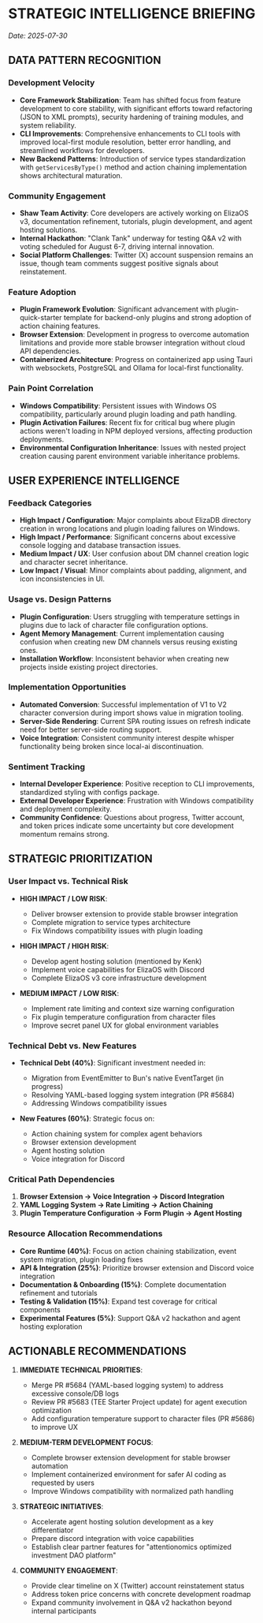 # STRATEGIC INTELLIGENCE BRIEFING
*Date: 2025-07-30*

## DATA PATTERN RECOGNITION

### Development Velocity 
- **Core Framework Stabilization**: Team has shifted focus from feature development to core stability, with significant efforts toward refactoring (JSON to XML prompts), security hardening of training modules, and system reliability.
- **CLI Improvements**: Comprehensive enhancements to CLI tools with improved local-first module resolution, better error handling, and streamlined workflows for developers.
- **New Backend Patterns**: Introduction of service types standardization with `getServicesByType()` method and action chaining implementation shows architectural maturation.

### Community Engagement
- **Shaw Team Activity**: Core developers are actively working on ElizaOS v3, documentation refinement, tutorials, plugin development, and agent hosting solutions.
- **Internal Hackathon**: "Clank Tank" underway for testing Q&A v2 with voting scheduled for August 6-7, driving internal innovation.
- **Social Platform Challenges**: Twitter (X) account suspension remains an issue, though team comments suggest positive signals about reinstatement.

### Feature Adoption
- **Plugin Framework Evolution**: Significant advancement with plugin-quick-starter template for backend-only plugins and strong adoption of action chaining features.
- **Browser Extension**: Development in progress to overcome automation limitations and provide more stable browser integration without cloud API dependencies.
- **Containerized Architecture**: Progress on containerized app using Tauri with websockets, PostgreSQL and Ollama for local-first functionality.

### Pain Point Correlation
- **Windows Compatibility**: Persistent issues with Windows OS compatibility, particularly around plugin loading and path handling.
- **Plugin Activation Failures**: Recent fix for critical bug where plugin actions weren't loading in NPM deployed versions, affecting production deployments.
- **Environmental Configuration Inheritance**: Issues with nested project creation causing parent environment variable inheritance problems.

## USER EXPERIENCE INTELLIGENCE

### Feedback Categories
- **High Impact / Configuration**: Major complaints about ElizaDB directory creation in wrong locations and plugin loading failures on Windows.
- **High Impact / Performance**: Significant concerns about excessive console logging and database transaction issues.
- **Medium Impact / UX**: User confusion about DM channel creation logic and character secret inheritance.
- **Low Impact / Visual**: Minor complaints about padding, alignment, and icon inconsistencies in UI.

### Usage vs. Design Patterns
- **Plugin Configuration**: Users struggling with temperature settings in plugins due to lack of character file configuration options.
- **Agent Memory Management**: Current implementation causing confusion when creating new DM channels versus reusing existing ones.
- **Installation Workflow**: Inconsistent behavior when creating new projects inside existing project directories.

### Implementation Opportunities
- **Automated Conversion**: Successful implementation of V1 to V2 character conversion during import shows value in migration tooling.
- **Server-Side Rendering**: Current SPA routing issues on refresh indicate need for better server-side routing support.
- **Voice Integration**: Consistent community interest despite whisper functionality being broken since local-ai discontinuation.

### Sentiment Tracking
- **Internal Developer Experience**: Positive reception to CLI improvements, standardized styling with configs package.
- **External Developer Experience**: Frustration with Windows compatibility and deployment complexity.
- **Community Confidence**: Questions about progress, Twitter account, and token prices indicate some uncertainty but core development momentum remains strong.

## STRATEGIC PRIORITIZATION

### User Impact vs. Technical Risk
- **HIGH IMPACT / LOW RISK**: 
  - Deliver browser extension to provide stable browser integration
  - Complete migration to service types architecture
  - Fix Windows compatibility issues with plugin loading

- **HIGH IMPACT / HIGH RISK**:
  - Develop agent hosting solution (mentioned by Kenk)
  - Implement voice capabilities for ElizaOS with Discord
  - Complete ElizaOS v3 core infrastructure development

- **MEDIUM IMPACT / LOW RISK**:
  - Implement rate limiting and context size warning configuration
  - Fix plugin temperature configuration from character files
  - Improve secret panel UX for global environment variables

### Technical Debt vs. New Features
- **Technical Debt (40%)**: Significant investment needed in:
  - Migration from EventEmitter to Bun's native EventTarget (in progress)
  - Resolving YAML-based logging system integration (PR #5684)
  - Addressing Windows compatibility issues
  
- **New Features (60%)**: Strategic focus on:
  - Action chaining system for complex agent behaviors
  - Browser extension development
  - Agent hosting solution
  - Voice integration for Discord

### Critical Path Dependencies
1. **Browser Extension → Voice Integration → Discord Integration**
2. **YAML Logging System → Rate Limiting → Action Chaining**
3. **Plugin Temperature Configuration → Form Plugin → Agent Hosting**

### Resource Allocation Recommendations
- **Core Runtime (40%)**: Focus on action chaining stabilization, event system migration, plugin loading fixes
- **API & Integration (25%)**: Prioritize browser extension and Discord voice integration
- **Documentation & Onboarding (15%)**: Complete documentation refinement and tutorials 
- **Testing & Validation (15%)**: Expand test coverage for critical components
- **Experimental Features (5%)**: Support Q&A v2 hackathon and agent hosting exploration

## ACTIONABLE RECOMMENDATIONS

1. **IMMEDIATE TECHNICAL PRIORITIES**:
   - Merge PR #5684 (YAML-based logging system) to address excessive console/DB logs
   - Review PR #5683 (TEE Starter Project update) for agent execution optimization
   - Add configuration temperature support to character files (PR #5686) to improve UX

2. **MEDIUM-TERM DEVELOPMENT FOCUS**:
   - Complete browser extension development for stable browser automation
   - Implement containerized environment for safer AI coding as requested by users
   - Improve Windows compatibility with normalized path handling

3. **STRATEGIC INITIATIVES**:
   - Accelerate agent hosting solution development as a key differentiator
   - Prepare discord integration with voice capabilities
   - Establish clear partner features for "attentionomics optimized investment DAO platform"

4. **COMMUNITY ENGAGEMENT**:
   - Provide clear timeline on X (Twitter) account reinstatement status
   - Address token price concerns with concrete development roadmap
   - Expand community involvement in Q&A v2 hackathon beyond internal participants